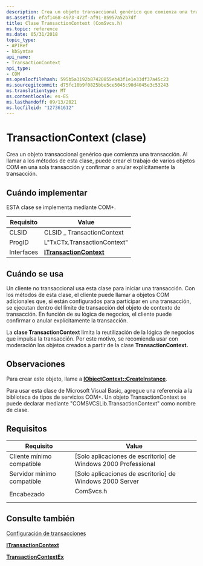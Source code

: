 ```yaml
---
description: Crea un objeto transaccional genérico que comienza una transacción.
ms.assetid: efaf1468-4973-472f-af91-85957a52b7df
title: Clase TransactionContext (ComSvcs.h)
ms.topic: reference
ms.date: 05/31/2018
topic_type:
- APIRef
- kbSyntax
api_name:
- TransactionContext
api_type:
- COM
ms.openlocfilehash: 595b5a3192b87420855eb43f1e1e33df37a45c23
ms.sourcegitcommit: d75fc10b9f0825bbe5ce5045c90d4045e3c53243
ms.translationtype: MT
ms.contentlocale: es-ES
ms.lasthandoff: 09/13/2021
ms.locfileid: "127361612"
---
```

# <a name="transactioncontext-class"></a>TransactionContext (clase)

Crea un objeto transaccional genérico que comienza una transacción. Al llamar a los métodos de esta clase, puede crear el trabajo de varios objetos COM en una sola transacción y confirmar o anular explícitamente la transacción.

## <a name="when-to-implement"></a>Cuándo implementar

ESTA clase se implementa mediante COM+.



| Requisito | Value |
|------------|----------------------------------------------------|
| CLSID      | CLSID \_ TransactionContext                          |
| ProgID     | L"TxCTx.TransactionContext"                        |
| Interfaces | [**ITransactionContext**](/windows/desktop/api/ComSvcs/nn-comsvcs-itransactioncontext) |



 

## <a name="when-to-use"></a>Cuándo se usa

Un cliente no transaccional usa esta clase para iniciar una transacción. Con los métodos de esta clase, el cliente puede llamar a objetos COM adicionales que, si están configurados para participar en una transacción, se ejecutan dentro del límite de transacción del objeto de contexto de transacción. En función de su lógica de negocios, el cliente puede confirmar o anular explícitamente la transacción.

La **clase TransactionContext** limita la reutilización de la lógica de negocios que impulsa la transacción. Por este motivo, se recomienda usar con moderación los objetos creados a partir de la clase **TransactionContext.**

## <a name="remarks"></a>Observaciones

Para crear este objeto, llame a [**IObjectContext::CreateInstance**](/windows/desktop/api/ComSvcs/nf-comsvcs-iobjectcontext-createinstance).

Para usar esta clase de Microsoft Visual Basic, agregue una referencia a la biblioteca de tipos de servicios COM+. Un objeto TransactionContext se puede declarar mediante "COMSVCSLib.TransactionContext" como nombre de clase.

## <a name="requirements"></a>Requisitos



| Requisito | Value |
|-------------------------------------|--------------------------------------------------------------------------------------|
| Cliente mínimo compatible<br/> | \[Solo aplicaciones de escritorio\] de Windows 2000 Professional<br/>                           |
| Servidor mínimo compatible<br/> | \[Solo aplicaciones de escritorio\] de Windows 2000 Server<br/>                                 |
| Encabezado<br/>                   | <dl> <dt>ComSvcs.h</dt> </dl> |



## <a name="see-also"></a>Consulte también

<dl> <dt>

[Configuración de transacciones](configuring-transactions.md)
</dt> <dt>

[**ITransactionContext**](/windows/desktop/api/ComSvcs/nn-comsvcs-itransactioncontext)
</dt> <dt>

[**TransactionContextEx**](transactioncontextex.md)
</dt> </dl>

 

 




